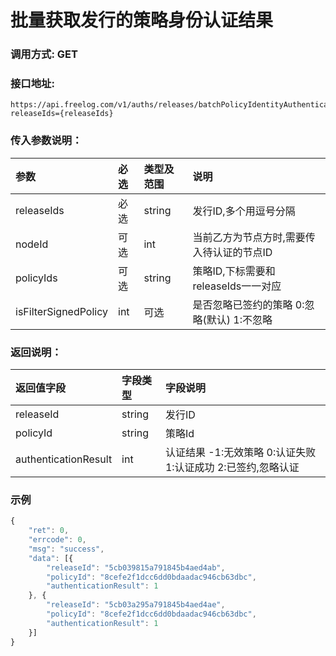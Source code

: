 # 批量获取发行的策略身份认证结果

### 调用方式: GET

### 接口地址:

```
https://api.freelog.com/v1/auths/releases/batchPolicyIdentityAuthentication?releaseIds={releaseIds}
```

### 传入参数说明：

| 参数 | 必选 | 类型及范围 | 说明 |
| :--- | :--- | :--- | :--- |
| releaseIds | 必选 | string | 发行ID,多个用逗号分隔 |
| nodeId | 可选 | int | 当前乙方为节点方时,需要传入待认证的节点ID |
| policyIds | 可选 | string | 策略ID,下标需要和releaseIds一一对应 |
| isFilterSignedPolicy | int | 可选 | 是否忽略已签约的策略 0:忽略(默认) 1:不忽略 |

### 返回说明：

| 返回值字段 | 字段类型 | 字段说明 |
| :--- | :--- | :--- |
| releaseId | string | 发行ID|
| policyId | string | 策略Id|
| authenticationResult | int | 认证结果 -1:无效策略 0:认证失败 1:认证成功 2:已签约,忽略认证 |

### 示例

```js
{
	"ret": 0,
	"errcode": 0,
	"msg": "success",
	"data": [{
		"releaseId": "5cb039815a791845b4aed4ab",
		"policyId": "8cefe2f1dcc6dd0bdaadac946cb63dbc",
		"authenticationResult": 1
	}, {
		"releaseId": "5cb03a295a791845b4aed4ae",
		"policyId": "8cefe2f1dcc6dd0bdaadac946cb63dbc",
		"authenticationResult": 1
	}]
}
```


